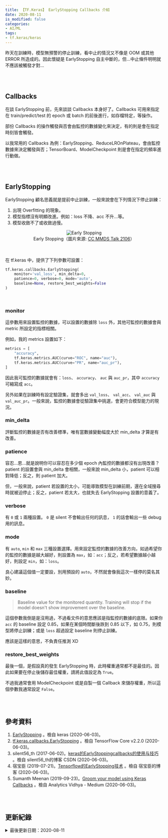 ```yaml
---
title: 【TF.Keras】 EarlyStopping Callbacks 介紹
date: 2020-08-11
is_modified: false
categories:
- AI/ML
tags:
- tf.keras/keras
--- 
```

 
昨天在訓練時，模型無預警的停止訓練，看中止的情況又不像是 OOM 或其他 ERROR 所造成的。因此懷疑是 EarlyStopping 自主中斷的，但...中止條件明明就不應該被觸發才對...

<!--more-->
<br><br> 

## Callbacks

在談 EarlyStopping 前，先來談談 Callbacks 本身好了。Callbacks 可用來指定在 train/predict/test 的 epoch 或 batch 的前後進行，如存檔特定，等操作。

部份 Callbacks 的操作觸發與否會由監控的數據變化來決定，有的則是會在指定時刻皆會觸發。


以我常用的 Callbacks 為例：EarlyStopping、ReduceLROnPlateau，會由監控數據來決定觸發與否；TensorBoard、ModelCheckpoint 則是會在指定的頻率進行動做。

<br><br> 

## EarlyStopping

EarlyStopping 顧名思義就是提前中止訓練，一般來說會在下列情況下停止訓練：
1.  出現 Overfitting 的現象。
2.  模型指標沒有明顯改進。例如：loss 不降、acc 不升...等。
3.  模型收斂不了或收斂過慢。

<center> <img src="https://i.imgur.com/Bp5cK74.jpg" alt="Early Stopping"></center>
<center class="imgtext">Early Stopping（圖片來源: <a href="http://mmds-data.org/presentations/2016/s-martin.pdf" class="imgtext">CC MMDS Talk 2106</a>）</center>
<br><br>

在 tf.keras 中，提供了下列參數可設置：
```python
tf.keras.callbacks.EarlyStopping(
    monitor='val_loss', min_delta=0, 
    patience=0, verbose=0, mode='auto',
    baseline=None, restore_best_weights=False
)
```
<br>

### monitor

這參數用來設置監控的數據，可以設置的數據除 `loss` 外，其他可監控的數據會與 <span class="highlighting">metric 所設定的指標相關</span>。

例如，我的 metrics 設置如下：
```python
metrics = [
    "accuracy", 
    tf.keras.metrics.AUC(curve="ROC", name="auc"),   
    tf.keras.metrics.AUC(curve="PR", name="auc_pr"),  
]
```
因此我可監控的數據就會有：`loss`、 `accuracy`、 `auc` 與 `auc_pr`，其中 `accuracy` 可縮寫成 `acc`。

另外如果在訓練時有設定驗證集，就會多出 `val_loss`、 `val_acc`、 `val_auc` 與 `val_auc_pr`。一般來說，監控的數據會從驗證集中挑選，會更符合模型能力的現況。
<br>

### min_delta
評斷監控的數據是否有改善標準，唯有當數據變動幅度<span class="highlighting">大於</span> min_delta 才算是有改善。
<br>

### patience
容忍...恩...就是說明你可以容忍在<span class="highlighting">多少個 epoch 內監控的數據都沒有出現改善</span>？patient 的設置會與 min_delta 會相關，一般來說 min_delta 小，patient 可以相對降低；反之，則 patient 加大。

但，一般來說，patient 若設置的太小，可能導致模型在訓練前期，還在全域搜尋時就被迫停止；反之，patient 若太大，也就失去 EarlyStopping 設置的意義了。
<br>

### verbose

有 `0` 或 `1` 兩種設置。 `0` 是 silent 不會輸出任何的訊息， `1` 的話會輸出一些 debug 用的訊息。
<br>

### mode

有 `auto`, `min` 和 `max` 三種設置選擇。用來設定監控的數據的<span class="highlighting">改善方向</span>，如過希望你的監控的數據是越大越好，則設置為 `max`，如：`acc`；反之，若希望數據越小越好，則設定 `min`，如：`loss`。

良心建議這個值一定要設，別用預設的 `auto`，不然就會像我這次一樣停的莫名其妙。
<br>

### baseline

> Baseline value for the monitored quantity. Training will stop if the model doesn't show improvement over the baseline.

這個參數我倒是是沒用過，不過看文件的意思應該是指監控的數據的底限。如果你 `acc` 的 baseline 設定 0.85，如果在某個時間斷後跌到 0.85 以下，如 0.75，則模型將停止訓練；或是 `loss` 超過設定 baseline 則停止訓練。

應該是這樣的意思，不負責任推測 XD
<br>

### restore_best_weights

最後一個，是假設真的發生 EarlyStopping 時，此時權重通常都不是最佳的。因此如果要在停止後儲存最佳權重，請將此值設定為 `True`。

不過我通常會用 ModelCheckpoint 或是自製一個 Callback 來儲存權重，所以這個參數我通常設定 `False`。


<br><br> 

## 參考資料 
1. [EarlyStopping](https://keras.io/api/callbacks/early_stopping/#earlystopping) 。檢自 keras (2020-06-03)。
2. [tf.keras.callbacks.EarlyStopping](https://www.tensorflow.org/api_docs/python/tf/keras/callbacks/EarlyStopping) 。檢自 TensorFlow Core v2.2.0 (2020-06-03)。
3. silent56_th (2017-06-02)。[keras的EarlyStoppingcallbacks的使用与技巧](https://blog.csdn.net/silent56_th/article/details/72845912) 。檢自 silent56_th的博客 CSDN (2020-06-03)。
4. 宿宝臣 (2019-07-21)。[Tensorflow的EarlyStopping技术](https://subaochen.github.io/tensorflow/2019/07/21/tensorflow-earlystopping/) 。檢自 宿宝臣的博客 (2020-06-03)。
5. Sumanth Meenan (2019-09-23)。[Groom your model using Keras Callbacks](https://medium.com/analytics-vidhya/groom-your-model-using-keras-callbacks-e97b4fa1b21c) 。檢自 Analytics Vidhya - Medium (2020-06-03)。

<br><br> 

## 更新紀錄
<details>
  <summary>最後更新日期：2020-08-11</summary>
  <ul class="timestamp">
    　<li>2020-08-11 發布</li>
    　<li>2020-06-04 完稿</li>
    　<li>2020-06-03 起稿</li>
  </ul>
</details>